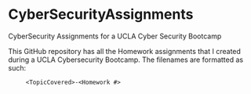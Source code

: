 # CyberSecurityAssignments
CyberSecurity Assignments for a UCLA Cyber Security Bootcamp

This GitHub repository has all the Homework assignments that I created
during a UCLA Cybersecurity Bootcamp. The filenames are formatted as such:

         <TopicCovered>-<Homework #>
